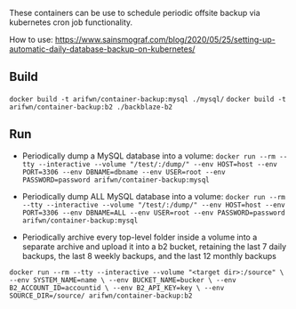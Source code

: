 These containers can be use to schedule periodic offsite backup via kubernetes cron job functionality.

How to use: https://www.sainsmograf.com/blog/2020/05/25/setting-up-automatic-daily-database-backup-on-kubernetes/

Build
-----
`docker build -t arifwn/container-backup:mysql ./mysql/`
`docker build -t arifwn/container-backup:b2 ./backblaze-b2`

Run
---
- Periodically dump a MySQL database into a volume:
    `docker run --rm --tty --interactive --volume "/test/:/dump/" --env HOST=host --env PORT=3306 --env DBNAME=dbname --env USER=root --env PASSWORD=password arifwn/container-backup:mysql`

- Periodically dump ALL MySQL database into a volume:
    `docker run --rm --tty --interactive --volume "/test/:/dump/" --env HOST=host --env PORT=3306 --env DBNAME=ALL --env USER=root --env PASSWORD=password arifwn/container-backup:mysql`

- Periodically archive every top-level folder inside a volume into a separate archive and upload it into a b2 bucket, retaining the last 7 daily backups, the last 8 weekly backups, and the last 12 monthly backups

`docker run --rm --tty --interactive --volume "<target dir>:/source" \
--env SYSTEM_NAME=name \
--env BUCKET_NAME=bucker \
--env B2_ACCOUNT_ID=accountid \
--env B2_API_KEY=key \
--env SOURCE_DIR=/source/ arifwn/container-backup:b2`

